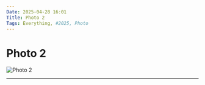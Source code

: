```yaml
---
Date: 2025-04-28 16:01
Title: Photo 2
Tags: Everything, #2025, Photo
---
```


# Photo 2

![Photo 2](https://raw.githubusercontent.com/LUXURYFORMAT/Weblog.lol/refs/heads/main/images/IMG_4313.jpeg "Photo 2")

---
